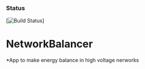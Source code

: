 ### Status
[![Build Status](http://ec2-52-38-210-184.us-west-2.compute.amazonaws.com:8080/buildStatus/icon?job=NetworkBalancer&build=0)]

# NetworkBalancer
  *App to make energy balance in high voltage nerworks
